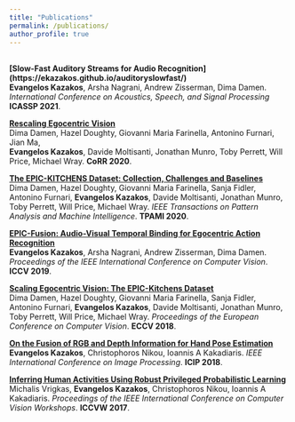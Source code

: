 ```yaml
---
title: "Publications"
permalink: /publications/
author_profile: true
---
```

<br>
<b>[Slow-Fast Auditory Streams for Audio Recognition](https://ekazakos.github.io/auditoryslowfast/)</b> <br>
<b>Evangelos Kazakos</b>, Arsha Nagrani, Andrew Zisserman, Dima Damen.
<i>International Conference on Acoustics, Speech, and Signal Processing</i>
<b>ICASSP 2021</b>.

<b>[Rescaling Egocentric Vision](https://epic-kitchens.github.io/2020-100)</b> <br> 
Dima Damen, Hazel Doughty, Giovanni Maria Farinella, Antonino Furnari, Jian Ma, <br>
<b>Evangelos Kazakos</b>, Davide Moltisanti, Jonathan Munro, Toby Perrett, Will Price, Michael Wray.
<b>CoRR 2020</b>.

<b>[The EPIC-KITCHENS Dataset: Collection, Challenges and Baselines](https://epic-kitchens.github.io/2020-55.html)</b> <br> 
Dima Damen, Hazel Doughty, Giovanni Maria Farinella, Sanja Fidler, Antonino Furnari, <b>Evangelos Kazakos</b>, Davide Moltisanti, Jonathan Munro, Toby Perrett, Will Price, Michael Wray.
<i>IEEE Transactions on Pattern Analysis and Machine Intelligence</i>.
<b>TPAMI 2020</b>.

<b>[EPIC-Fusion: Audio-Visual Temporal Binding for Egocentric Action Recognition](http://ekazakos.github.io/TBN/)</b> <br> 
<b>Evangelos Kazakos</b>, Arsha Nagrani, Andrew Zisserman, Dima Damen.
<i>Proceedings of the IEEE International Conference on Computer Vision</i>.
<b>ICCV 2019</b>.

<b>[Scaling Egocentric Vision: The EPIC-Kitchens Dataset](https://epic-kitchens.github.io/2020-55.html)</b> <br> 
Dima Damen, Hazel Doughty, Giovanni Maria Farinella, Sanja Fidler, Antonino Furnari, <b>Evangelos Kazakos</b>, Davide Moltisanti, Jonathan Munro, Toby Perrett, Will Price, Michael Wray.
<i>Proceedings of the European Conference on Computer Vision</i>.
<b>ECCV 2018</b>.

<b>[On the Fusion of RGB and Depth Information for Hand Pose Estimation](https://ekazakos.github.io/publications/HANDFUSION)</b> <br> 
<b>Evangelos Kazakos</b>, Christophoros Nikou, Ioannis A Kakadiaris.
<i>IEEE International Conference on Image Processing</i>.
<b>ICIP 2018</b>.

<b>[Inferring Human Activities Using Robust Privileged Probabilistic Learning](https://ekazakos.github.io/publications/ACTIONCRF)</b> <br> 
Michalis Vrigkas, <b>Evangelos Kazakos</b>, Christophoros Nikou, Ioannis A Kakadiaris.
<i>Proceedings of the IEEE International Conference on Computer Vision Workshops</i>.
<b>ICCVW 2017</b>.
